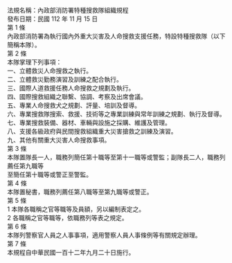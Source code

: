 法規名稱：內政部消防署特種搜救隊組織規程  
發布日期：民國 112 年 11 月 15 日  
第 1 條  
內政部消防署為執行國內外重大災害及人命搜救支援任務，特設特種搜救隊（以下簡稱本隊）。  
第 2 條  
本隊掌理下列事項：  
一、立體救災人命搜救之執行。  
二、立體救災勤務演習及訓練之配合執行。  
三、國際人道救援任務人命搜救之規劃及執行。  
四、國際搜救組織之聯繫、協調、考察及出席會議。  
五、專業人命搜救犬之規劃、評量、培訓及督導。  
六、專業搜救隊搜索、救援、技術等之專業訓練與常年訓練之規劃、執行及督導。  
七、專業搜救裝備、器材、車輛與設施之採購、維護及管理。  
八、支援各級政府與民間搜救組織重大災害搶救之訓練及演習。  
九、其他有關重大災害人命搜救事項。  
第 3 條  
本隊置隊長一人，職務列簡任第十職等至第十一職等或警監；副隊長二人，職務列薦任第九職等  
至簡任第十職等或警正至警監。  
第 4 條  
本隊置秘書，職務列薦任第八職等至第九職等或警正。  
第 5 條  
1 本隊各職稱之官等職等及員額，另以編制表定之。  
2 各職稱之官等職等，依職務列等表之規定。  
第 6 條  
本隊列警察官人員之人事事項，適用警察人員人事條例等有關規定辦理。  
第 7 條  
本規程自中華民國一百十二年九月二十日施行。  


